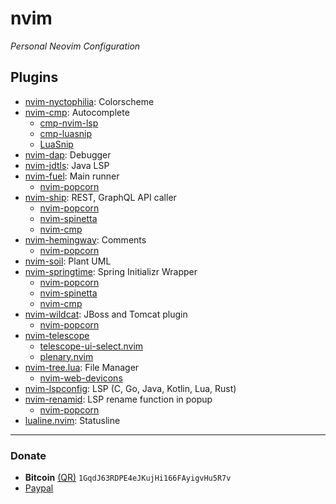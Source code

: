 # nvim
*Personal Neovim Configuration*

## Plugins
- [nvim-nyctophilia](https://github.com/javiorfo/nvim-nyctophilia): Colorscheme
- [nvim-cmp](https://github.com/hrsh7th/nvim-cmp): Autocomplete
    - [cmp-nvim-lsp](https://github.com/hrsh7th/cmp-nvim-lsp)
    - [cmp-luasnip](https://github.com/saadparwaiz1/cmp_luasnip)
    - [LuaSnip](https://github.com/L3MON4D3/LuaSnip)
- [nvim-dap](https://github.com/mfussenegger/nvim-dap): Debugger
- [nvim-jdtls](https://github.com/mfussenegger/nvim-jdtls): Java LSP
- [nvim-fuel](https://github.com/javiorfo/nvim-fuel): Main runner
    - [nvim-popcorn](https://github.com/javiorfo/nvim-popcorn)
- [nvim-ship](https://github.com/javiorfo/nvim-popcorn): REST, GraphQL API caller
    - [nvim-popcorn](https://github.com/javiorfo/nvim-popcorn)
    - [nvim-spinetta](https://github.com/javiorfo/nvim-spinetta)
    - [nvim-cmp](https://github.com/hrsh7th/nvim-cmp)
- [nvim-hemingway](https://github.com/javiorfo/nvim-hemingway): Comments
    - [nvim-popcorn](https://github.com/javiorfo/nvim-popcorn)
- [nvim-soil](https://github.com/javiorfo/nvim-soil): Plant UML
- [nvim-springtime](https://github.com/javiorfo/nvim-springtime): Spring Initializr Wrapper
    - [nvim-popcorn](https://github.com/javiorfo/nvim-popcorn)
    - [nvim-spinetta](https://github.com/javiorfo/nvim-spinetta)
    - [nvim-cmp](https://github.com/hrsh7th/nvim-cmp)
- [nvim-wildcat](https://github.com/javiorfo/nvim-wildcat): JBoss and Tomcat plugin
    - [nvim-popcorn](https://github.com/javiorfo/nvim-popcorn)
- [nvim-telescope](https://github.com/nvim-telescope/telescope.nvim)
    - [telescope-ui-select.nvim](https://github.com/nvim-telescope/telescope-ui-select.nvim)
    - [plenary.nvim](https://github.com/nvim-lua/plenary.nvim)
- [nvim-tree.lua](https://github.com/nvim-tree/nvim-tree.lua): File Manager
    - [nvim-web-devicons](https://github.com/nvim-tree/nvim-web-devicons)
- [nvim-lspconfig](https://github.com/neovim/nvim-lspconfig): LSP (C, Go, Java, Kotlin, Lua, Rust)
- [nvim-renamid](https://github.com/javiorfo/nvim-renamid): LSP rename function in popup
    - [nvim-popcorn](https://github.com/javiorfo/nvim-popcorn)
- [lualine.nvim](https://github.com/nvim-lualine/lualine.nvim): Statusline

---

### Donate
- **Bitcoin** [(QR)](https://raw.githubusercontent.com/javiorfo/img/master/crypto/bitcoin.png)  `1GqdJ63RDPE4eJKujHi166FAyigvHu5R7v`
- [Paypal](https://www.paypal.com/donate/?hosted_button_id=FA7SGLSCT2H8G)

